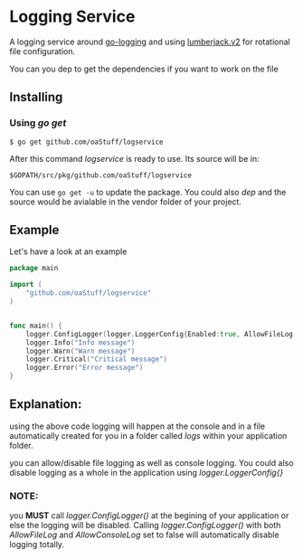 Logging Service
================

A logging service around [go-logging](https://github.com/op/go-logging) 
and using [lumberjack.v2](http://gopkg.in/natefinch/lumberjack.v2) for rotational file configuration.

You can you dep to get the dependencies if you want to work on the file

## Installing

### Using *go get*

    $ go get github.com/oaStuff/logservice

After this command *logservice* is ready to use. Its source will be in:

    $GOPATH/src/pkg/github.com/oaStuff/logservice

You can use `go get -u` to update the package.
You could also *dep* and the source would be avialable in the vendor folder of your project.


## Example

Let's have a look at an example 

```go
package main

import (
    "github.com/oaStuff/logservice"
)


func main() {
	logger.ConfigLogger(logger.LoggerConfig{Enabled:true, AllowFileLog:true, AllowConsoleLog:true})
	logger.Info("Info message")
	logger.Warn("Warn message")
	logger.Critical("Critical message")
	logger.Error("Error message")
}
```

## Explanation:
using the above code logging will happen at the console and in a file automatically created for you in a folder
called *logs* within your application folder.

you can allow/disable  file logging as well as console logging. You could also disable logging as
a whole in the application using *logger.LoggerConfig{}*

### NOTE:

you **MUST** call *logger.ConfigLogger()* at the begining of your application or else the logging will be disabled.
Calling *logger.ConfigLogger()* with both *AllowFileLog* and *AllowConsoleLog* set to false will automatically disable
logging totally.
